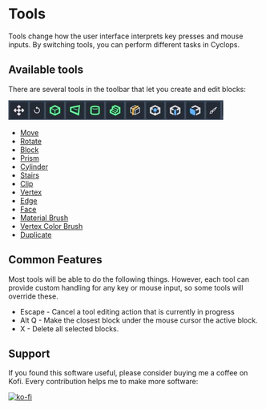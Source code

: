 # Tools

Tools change how the user interface interprets key presses and mouse inputs.  By switching tools, you can perform different tasks in Cyclops.

## Available tools


There are several tools in the toolbar that let you create and edit blocks:

![Tool buttons](tool_buttons.jpg)

* [Move](tools/tool_move.md)
* [Rotate](tools/tool_rotate.md)
* [Block](tools/tool_block.md)
* [Prism](tools/tool_prism.md)
* [Cylinder](tools/tool_cylinder.md)
* [Stairs](tools/tool_stairs.md)
* [Clip](tools/tool_clip.md)
* [Vertex](tools/tool_vertex.md)
* [Edge](tools/tool_edge.md)
* [Face](tools/tool_face.md)
* [Material Brush](tools/tool_material_brush.md)
* [Vertex Color Brush](tools/tool_vertex_color_brush.md)
* [Duplicate](tools/tool_duplicate.md)


## Common Features

Most tools will be able to do the following things.  However, each tool can provide custom handling for any key or mouse input, so some tools will override these.

* Escape - Cancel a tool editing action that is currently in progress
* Alt Q - Make the closest block under the mouse cursor the active block.
* X - Delete all selected blocks.

## Support

If you found this software useful, please consider buying me a coffee on Kofi.  Every contribution helps me to make more software:

[![ko-fi](https://ko-fi.com/img/githubbutton_sm.svg)](https://ko-fi.com/Y8Y43J6OB)

